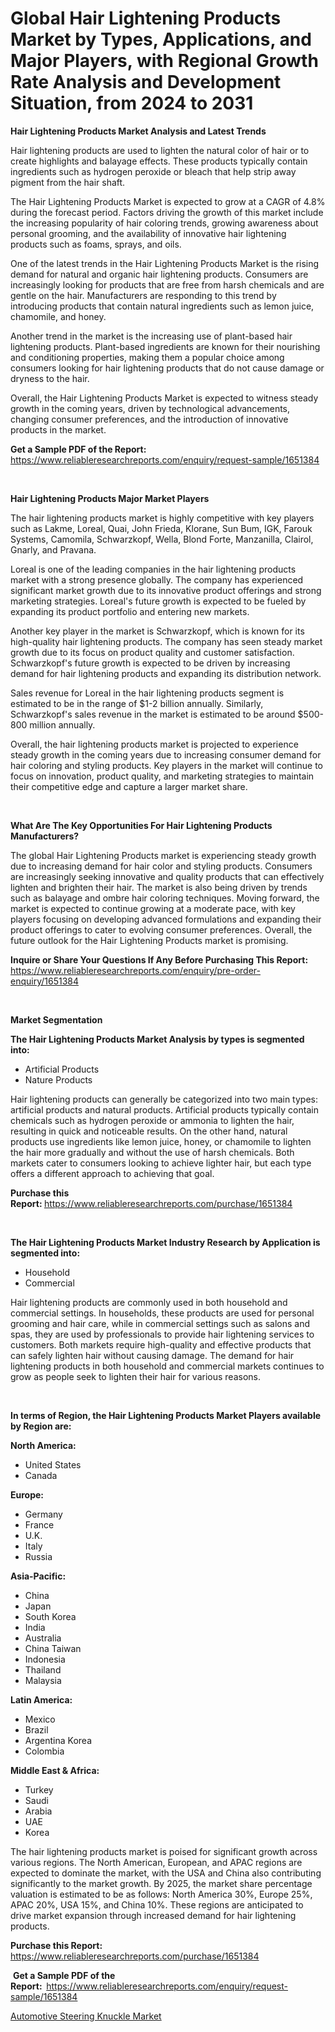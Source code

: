 <p><h1>Global Hair Lightening Products Market by Types, Applications, and Major Players, with Regional Growth Rate Analysis and Development Situation, from 2024 to 2031</h1></p><p><strong>Hair Lightening Products Market Analysis and Latest Trends</strong></p>
<p><p>Hair lightening products are used to lighten the natural color of hair or to create highlights and balayage effects. These products typically contain ingredients such as hydrogen peroxide or bleach that help strip away pigment from the hair shaft.</p><p>The Hair Lightening Products Market is expected to grow at a CAGR of 4.8% during the forecast period. Factors driving the growth of this market include the increasing popularity of hair coloring trends, growing awareness about personal grooming, and the availability of innovative hair lightening products such as foams, sprays, and oils.</p><p>One of the latest trends in the Hair Lightening Products Market is the rising demand for natural and organic hair lightening products. Consumers are increasingly looking for products that are free from harsh chemicals and are gentle on the hair. Manufacturers are responding to this trend by introducing products that contain natural ingredients such as lemon juice, chamomile, and honey.</p><p>Another trend in the market is the increasing use of plant-based hair lightening products. Plant-based ingredients are known for their nourishing and conditioning properties, making them a popular choice among consumers looking for hair lightening products that do not cause damage or dryness to the hair.</p><p>Overall, the Hair Lightening Products Market is expected to witness steady growth in the coming years, driven by technological advancements, changing consumer preferences, and the introduction of innovative products in the market.</p></p>
<p><strong>Get a Sample PDF of the Report:&nbsp;</strong> <a href="https://www.reliableresearchreports.com/enquiry/request-sample/1651384">https://www.reliableresearchreports.com/enquiry/request-sample/1651384</a></p>
<p>&nbsp;</p>
<p><strong>Hair Lightening Products Major Market Players</strong></p>
<p><p>The hair lightening products market is highly competitive with key players such as Lakme, Loreal, Quai, John Frieda, Klorane, Sun Bum, IGK, Farouk Systems, Camomila, Schwarzkopf, Wella, Blond Forte, Manzanilla, Clairol, Gnarly, and Pravana. </p><p>Loreal is one of the leading companies in the hair lightening products market with a strong presence globally. The company has experienced significant market growth due to its innovative product offerings and strong marketing strategies. Loreal's future growth is expected to be fueled by expanding its product portfolio and entering new markets.</p><p>Another key player in the market is Schwarzkopf, which is known for its high-quality hair lightening products. The company has seen steady market growth due to its focus on product quality and customer satisfaction. Schwarzkopf's future growth is expected to be driven by increasing demand for hair lightening products and expanding its distribution network.</p><p>Sales revenue for Loreal in the hair lightening products segment is estimated to be in the range of $1-2 billion annually. Similarly, Schwarzkopf's sales revenue in the market is estimated to be around $500-800 million annually.</p><p>Overall, the hair lightening products market is projected to experience steady growth in the coming years due to increasing consumer demand for hair coloring and styling products. Key players in the market will continue to focus on innovation, product quality, and marketing strategies to maintain their competitive edge and capture a larger market share.</p></p>
<p>&nbsp;</p>
<p><strong>What Are The Key Opportunities For Hair Lightening Products Manufacturers?</strong></p>
<p><p>The global Hair Lightening Products market is experiencing steady growth due to increasing demand for hair color and styling products. Consumers are increasingly seeking innovative and quality products that can effectively lighten and brighten their hair. The market is also being driven by trends such as balayage and ombre hair coloring techniques. Moving forward, the market is expected to continue growing at a moderate pace, with key players focusing on developing advanced formulations and expanding their product offerings to cater to evolving consumer preferences. Overall, the future outlook for the Hair Lightening Products market is promising.</p></p>
<p><strong>Inquire or Share Your Questions If Any Before Purchasing This Report:</strong> <a href="https://www.reliableresearchreports.com/enquiry/pre-order-enquiry/1651384">https://www.reliableresearchreports.com/enquiry/pre-order-enquiry/1651384</a></p>
<p>&nbsp;</p>
<p><strong>Market Segmentation</strong></p>
<p><strong>The Hair Lightening Products Market Analysis by types is segmented into:</strong></p>
<p><ul><li>Artificial Products</li><li>Nature Products</li></ul></p>
<p><p>Hair lightening products can generally be categorized into two main types: artificial products and natural products. Artificial products typically contain chemicals such as hydrogen peroxide or ammonia to lighten the hair, resulting in quick and noticeable results. On the other hand, natural products use ingredients like lemon juice, honey, or chamomile to lighten the hair more gradually and without the use of harsh chemicals. Both markets cater to consumers looking to achieve lighter hair, but each type offers a different approach to achieving that goal.</p></p>
<p><strong>Purchase this Report:&nbsp;</strong><a href="https://www.reliableresearchreports.com/purchase/1651384">https://www.reliableresearchreports.com/purchase/1651384</a></p>
<p>&nbsp;</p>
<p><strong>The Hair Lightening Products Market Industry Research by Application is segmented into:</strong></p>
<p><ul><li>Household</li><li>Commercial</li></ul></p>
<p><p>Hair lightening products are commonly used in both household and commercial settings. In households, these products are used for personal grooming and hair care, while in commercial settings such as salons and spas, they are used by professionals to provide hair lightening services to customers. Both markets require high-quality and effective products that can safely lighten hair without causing damage. The demand for hair lightening products in both household and commercial markets continues to grow as people seek to lighten their hair for various reasons.</p></p>
<p>&nbsp;</p>
<p><strong>In terms of Region, the Hair Lightening Products Market Players available by Region are:</strong></p>
<p>
    <p> <strong> North America: </strong>
        <ul>
            <li>United States</li>
            <li>Canada</li>
        </ul>
        </p> 
    <p> <strong> Europe: </strong>
        <ul>
            <li>Germany</li>
            <li>France</li>
            <li>U.K.</li>
            <li>Italy</li>
            <li>Russia</li>
        </ul>
        </p> 
    <p> <strong> Asia-Pacific: </strong>
        <ul>
            <li>China</li>
            <li>Japan</li>
            <li>South Korea</li>
            <li>India</li>
            <li>Australia</li>
            <li>China Taiwan</li>
            <li>Indonesia</li>
            <li>Thailand</li>
            <li>Malaysia</li>
        </ul>
        </p> 
    <p> <strong> Latin America: </strong>
        <ul>
            <li>Mexico</li>
            <li>Brazil</li>
            <li>Argentina Korea</li>
            <li>Colombia</li>
        </ul>
        </p> 
    <p> <strong> Middle East & Africa: </strong>
        <ul>
            <li>Turkey</li>
            <li>Saudi</li>
            <li>Arabia</li>
            <li>UAE</li>
            <li>Korea</li>
        </ul>
    </p>
    </p>
<p><p>The hair lightening products market is poised for significant growth across various regions. The North American, European, and APAC regions are expected to dominate the market, with the USA and China also contributing significantly to the market growth. By 2025, the market share percentage valuation is estimated to be as follows: North America 30%, Europe 25%, APAC 20%, USA 15%, and China 10%. These regions are anticipated to drive market expansion through increased demand for hair lightening products.</p></p>
<p><strong>Purchase this Report: </strong><a href="https://www.reliableresearchreports.com/purchase/1651384">https://www.reliableresearchreports.com/purchase/1651384</a></p>
<p>&nbsp;<strong>Get a Sample PDF of the Report:&nbsp;&nbsp;</strong><a href="https://www.reliableresearchreports.com/enquiry/request-sample/1651384">https://www.reliableresearchreports.com/enquiry/request-sample/1651384</a></p>
<p><strong></strong></p>
<p><p><a href="https://faithful-glue-af3.notion.site/Automotive-Steering-Knuckle-Market-Growth-Market-Trends-COVID-19-Impact-and-Forecasts-for-period--7471164ad6404b54944b1e3b465213b1">Automotive Steering Knuckle Market</a></p></p>